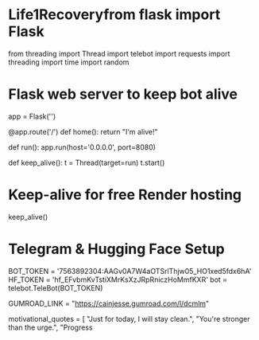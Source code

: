 # Life1Recoveryfrom flask import Flask
from threading import Thread
import telebot
import requests
import threading
import time
import random

# Flask web server to keep bot alive
app = Flask('')

@app.route('/')
def home():
    return "I'm alive!"

def run():
    app.run(host='0.0.0.0', port=8080)

def keep_alive():
    t = Thread(target=run)
    t.start()

# Keep-alive for free Render hosting
keep_alive()

# Telegram & Hugging Face Setup
BOT_TOKEN = '7563892304:AAGv0A7W4aOTSrlThjw05_HO1xed5fdx6hA'
HF_TOKEN = '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'
bot = telebot.TeleBot(BOT_TOKEN)

GUMROAD_LINK = "https://cainjesse.gumroad.com/l/dcmlm"

motivational_quotes = [
    "Just for today, I will stay clean.",
    "You're stronger than the urge.",
    "Progress
